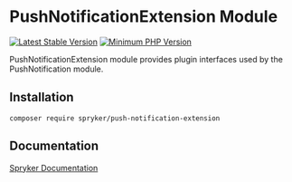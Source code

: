 # PushNotificationExtension Module
[![Latest Stable Version](https://poser.pugx.org/spryker/push-notification-extension/v/stable.svg)](https://packagist.org/packages/spryker/push-notification-extension)
[![Minimum PHP Version](https://img.shields.io/badge/php-%3E%3D%208.0-8892BF.svg)](https://php.net/)

PushNotificationExtension module provides plugin interfaces used by the PushNotification module.

## Installation

```
composer require spryker/push-notification-extension
```

## Documentation

[Spryker Documentation](https://docs.spryker.com)
